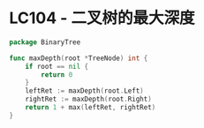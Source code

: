 # LC104 - 二叉树的最大深度

```go title="MaximumDepth.go" linenums="1"
package BinaryTree

func maxDepth(root *TreeNode) int {
	if root == nil {
		return 0
	}
	leftRet := maxDepth(root.Left)
	rightRet := maxDepth(root.Right)
	return 1 + max(leftRet, rightRet)
}
```



